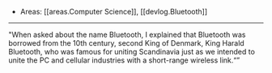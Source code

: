 
- Areas: [[areas.Computer Science]], [[devlog.Bluetooth]]

---

"When asked about the name Bluetooth, I explained that Bluetooth was borrowed from the 10th century, second King of Denmark, King Harald Bluetooth, who was famous for uniting Scandinavia just as we intended to unite the PC and cellular industries with a short-range wireless link.“”
